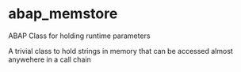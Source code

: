 # abap_memstore
ABAP Class for holding runtime parameters

A trivial class to hold strings in memory that can be accessed almost anywehere in a call chain
